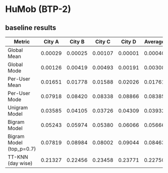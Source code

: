 # HuMob (BTP-2)

## baseline results

| Metric                    | City A   | City B   | City C   | City D   | Average  |
|---------------------------|----------|----------|----------|----------|----------|
| Global Mean               | 0.00029  | 0.00025  | 0.00107  | 0.00001  | 0.00040  |
| Global Mode               | 0.00126  | 0.00419  | 0.00493  | 0.00191  | 0.00308  |
| Per-User Mean             | 0.01651  | 0.01778  | 0.01588  | 0.02026  | 0.01761  |
| Per-User Mode             | 0.07918  | 0.08420  | 0.08338  | 0.08866  | 0.08385  |
| Unigram Model             | 0.03585  | 0.04105  | 0.03726  | 0.04309  | 0.03932  |
| Bigram Model              | 0.05243  | 0.05974  | 0.05380  | 0.06066  | 0.05666  |
| Bigram Model (top_p=0.7)  | 0.07819  | 0.08984  | 0.08002  | 0.09044  | 0.08463  |
| TT-KNN (day wise)         | 0.21327  | 0.22456  | 0.23458  | 0.23771  | 0.22750  |
